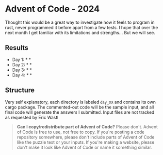 # Advent of Code - 2024

Thought this would be a great way to investigate how it feels to program in rust, never programmed it before apart from a few tests. I hope that over the next month I get familiar with its limitations and strengths... But we will see.

## Results

* Day 1: * *
* Day 2: * *
* Day 3: * *
* Day 4: * *

## Structure

Very self explanatory, each directory is labeled `day_XX` and contains its own cargo package. The commented-out code will be the sample input, and all final code will generate the answers I submitted. Input files are not tracked as requested by Eric Wastl

> **Can I copy/redistribute part of Advent of Code?** Please don't. Advent of Code is free to use, not free to copy. If you're posting a code repository somewhere, please don't include parts of Advent of Code like the puzzle text or your inputs. If you're making a website, please don't make it look like Advent of Code or name it something similar.
